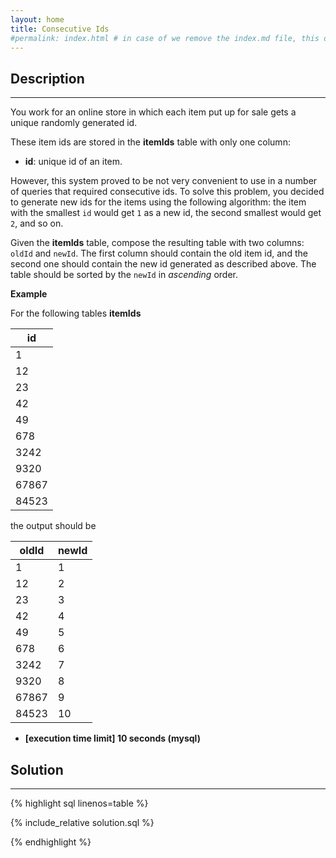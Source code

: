 ```yaml
---
layout: home
title: Consecutive Ids
#permalink: index.html # in case of we remove the index.md file, this doc will be the index page
---
```


<div class="row">
<div class="columnStmt" markdown="1">

## Description
------

You work for an online store in which each item put up for sale gets a unique randomly generated id.

These item ids are stored in the **itemIds** table with only one column:

* **id**: unique id of an item.

However, this system proved to be not very convenient to use in a number of queries that required consecutive ids. To solve this problem, you decided to generate new ids for the items using the following algorithm: the item with the smallest <code>id</code> would get <code>1</code> as a new id, the second smallest would get <code>2</code>, and so on.

Given the **itemIds** table, compose the resulting table with two columns: <code>oldId</code> and <code>newId</code>. The first column should contain the old item id, and the second one should contain the new id generated as described above. The table should be sorted by the <code>newId</code> in *ascending* order.


**Example**

For the following tables **itemIds**

| id    |
| ----- |
| 1     |
| 12    |
| 23    |
| 42    |
| 49    |
| 678   |
| 3242  |
| 9320  |
| 67867 |
| 84523 |

the output should be

| oldId | newId |
| ----- | ----- |
| 1     | 1     |
| 12    | 2     |
| 23    | 3     |
| 42    | 4     |
| 49    | 5     |
| 678   | 6     |
| 3242  | 7     |
| 9320  | 8     |
| 67867 | 9     |
| 84523 | 10    |


* **[execution time limit] 10 seconds (mysql)**

</div>
<div class="columnSol" markdown="1">

## Solution
------

{% highlight sql linenos=table %}

{% include_relative solution.sql %}

{% endhighlight %}

</div>
</div>
